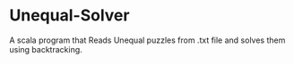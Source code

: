 # Unequal-Solver
A scala program that Reads Unequal puzzles from .txt file and solves them using backtracking.
